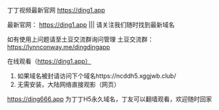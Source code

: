 丁丁视频最新官网 https://ding1.app


最新官网： https://ding1.app ||| 请关注我们随时找到最新域名

如有使用上问题请至土豆交流群询问管理
土豆交流群： https://lynnconway.me/dingdingapp

在线观看（https://ding1.app）

1. 如果域名被封请访问下个域名https://ncddh5.xggjwb.club/
2. 无需安装，大陆网络直接观影（网页）

https://ding666.app 为丁丁H5永久域名，丁友可以翻墙观看，欢迎随时回家
